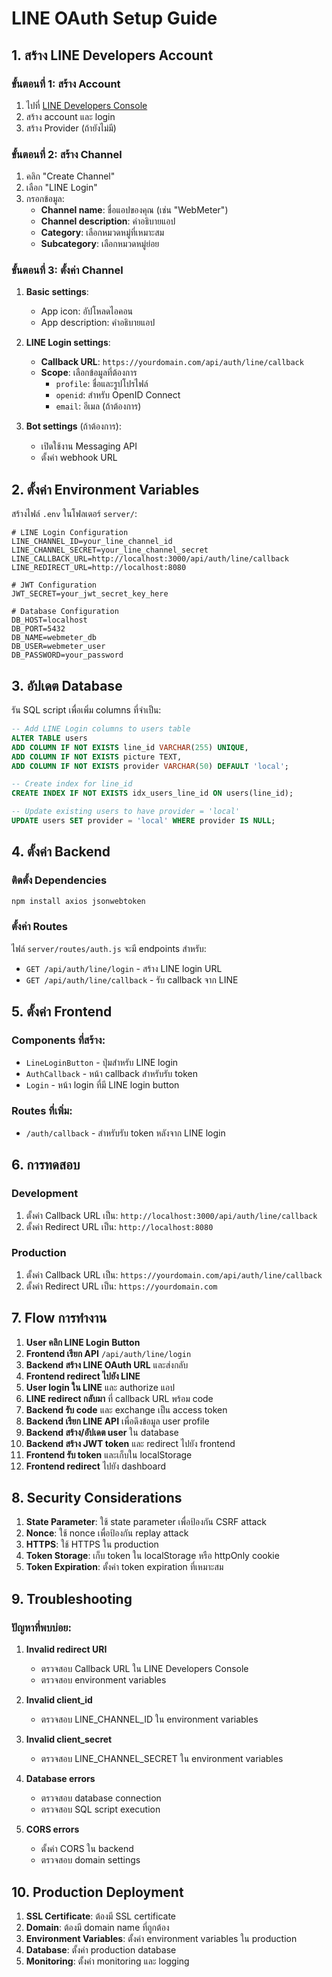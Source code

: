 # LINE OAuth Setup Guide

## 1. สร้าง LINE Developers Account

### ขั้นตอนที่ 1: สร้าง Account
1. ไปที่ [LINE Developers Console](https://developers.line.biz/)
2. สร้าง account และ login
3. สร้าง Provider (ถ้ายังไม่มี)

### ขั้นตอนที่ 2: สร้าง Channel
1. คลิก "Create Channel"
2. เลือก "LINE Login"
3. กรอกข้อมูล:
   - **Channel name**: ชื่อแอปของคุณ (เช่น "WebMeter")
   - **Channel description**: คำอธิบายแอป
   - **Category**: เลือกหมวดหมู่ที่เหมาะสม
   - **Subcategory**: เลือกหมวดหมู่ย่อย

### ขั้นตอนที่ 3: ตั้งค่า Channel
1. **Basic settings**:
   - App icon: อัปโหลดไอคอน
   - App description: คำอธิบายแอป

2. **LINE Login settings**:
   - **Callback URL**: `https://yourdomain.com/api/auth/line/callback`
   - **Scope**: เลือกข้อมูลที่ต้องการ
     - `profile`: ชื่อและรูปโปรไฟล์
     - `openid`: สำหรับ OpenID Connect
     - `email`: อีเมล (ถ้าต้องการ)

3. **Bot settings** (ถ้าต้องการ):
   - เปิดใช้งาน Messaging API
   - ตั้งค่า webhook URL

## 2. ตั้งค่า Environment Variables

สร้างไฟล์ `.env` ในโฟลเดอร์ `server/`:

```env
# LINE Login Configuration
LINE_CHANNEL_ID=your_line_channel_id
LINE_CHANNEL_SECRET=your_line_channel_secret
LINE_CALLBACK_URL=http://localhost:3000/api/auth/line/callback
LINE_REDIRECT_URL=http://localhost:8080

# JWT Configuration
JWT_SECRET=your_jwt_secret_key_here

# Database Configuration
DB_HOST=localhost
DB_PORT=5432
DB_NAME=webmeter_db
DB_USER=webmeter_user
DB_PASSWORD=your_password
```

## 3. อัปเดต Database

รัน SQL script เพื่อเพิ่ม columns ที่จำเป็น:

```sql
-- Add LINE Login columns to users table
ALTER TABLE users 
ADD COLUMN IF NOT EXISTS line_id VARCHAR(255) UNIQUE,
ADD COLUMN IF NOT EXISTS picture TEXT,
ADD COLUMN IF NOT EXISTS provider VARCHAR(50) DEFAULT 'local';

-- Create index for line_id
CREATE INDEX IF NOT EXISTS idx_users_line_id ON users(line_id);

-- Update existing users to have provider = 'local'
UPDATE users SET provider = 'local' WHERE provider IS NULL;
```

## 4. ตั้งค่า Backend

### ติดตั้ง Dependencies
```bash
npm install axios jsonwebtoken
```

### ตั้งค่า Routes
ไฟล์ `server/routes/auth.js` จะมี endpoints สำหรับ:
- `GET /api/auth/line/login` - สร้าง LINE login URL
- `GET /api/auth/line/callback` - รับ callback จาก LINE

## 5. ตั้งค่า Frontend

### Components ที่สร้าง:
- `LineLoginButton` - ปุ่มสำหรับ LINE login
- `AuthCallback` - หน้า callback สำหรับรับ token
- `Login` - หน้า login ที่มี LINE login button

### Routes ที่เพิ่ม:
- `/auth/callback` - สำหรับรับ token หลังจาก LINE login

## 6. การทดสอบ

### Development
1. ตั้งค่า Callback URL เป็น: `http://localhost:3000/api/auth/line/callback`
2. ตั้งค่า Redirect URL เป็น: `http://localhost:8080`

### Production
1. ตั้งค่า Callback URL เป็น: `https://yourdomain.com/api/auth/line/callback`
2. ตั้งค่า Redirect URL เป็น: `https://yourdomain.com`

## 7. Flow การทำงาน

1. **User คลิก LINE Login Button**
2. **Frontend เรียก API** `/api/auth/line/login`
3. **Backend สร้าง LINE OAuth URL** และส่งกลับ
4. **Frontend redirect ไปยัง LINE**
5. **User login ใน LINE** และ authorize แอป
6. **LINE redirect กลับมา** ที่ callback URL พร้อม code
7. **Backend รับ code** และ exchange เป็น access token
8. **Backend เรียก LINE API** เพื่อดึงข้อมูล user profile
9. **Backend สร้าง/อัปเดต user** ใน database
10. **Backend สร้าง JWT token** และ redirect ไปยัง frontend
11. **Frontend รับ token** และเก็บใน localStorage
12. **Frontend redirect** ไปยัง dashboard

## 8. Security Considerations

1. **State Parameter**: ใช้ state parameter เพื่อป้องกัน CSRF attack
2. **Nonce**: ใช้ nonce เพื่อป้องกัน replay attack
3. **HTTPS**: ใช้ HTTPS ใน production
4. **Token Storage**: เก็บ token ใน localStorage หรือ httpOnly cookie
5. **Token Expiration**: ตั้งค่า token expiration ที่เหมาะสม

## 9. Troubleshooting

### ปัญหาที่พบบ่อย:

1. **Invalid redirect URI**
   - ตรวจสอบ Callback URL ใน LINE Developers Console
   - ตรวจสอบ environment variables

2. **Invalid client_id**
   - ตรวจสอบ LINE_CHANNEL_ID ใน environment variables

3. **Invalid client_secret**
   - ตรวจสอบ LINE_CHANNEL_SECRET ใน environment variables

4. **Database errors**
   - ตรวจสอบ database connection
   - ตรวจสอบ SQL script execution

5. **CORS errors**
   - ตั้งค่า CORS ใน backend
   - ตรวจสอบ domain settings

## 10. Production Deployment

1. **SSL Certificate**: ต้องมี SSL certificate
2. **Domain**: ต้องมี domain name ที่ถูกต้อง
3. **Environment Variables**: ตั้งค่า environment variables ใน production
4. **Database**: ตั้งค่า production database
5. **Monitoring**: ตั้งค่า monitoring และ logging

